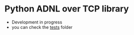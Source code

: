 # Python ADNL over TCP library


* Development in progress
* you can check the [tests](/tests) folder
